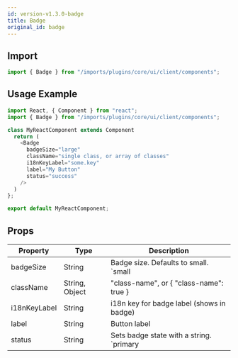 ```yaml
---
id: version-v1.3.0-badge
title: Badge
original_id: badge
---
```

    
## Import

```javascript
import { Badge } from "/imports/plugins/core/ui/client/components";
```

## Usage Example

```javascript
import React, { Component } from "react";
import { Badge } from "/imports/plugins/core/ui/client/components";

class MyReactComponent extends Component
  return (
    <Badge
      badgeSize="large"
      className="single class, or array of classes"
      i18nKeyLabel="some.key"
      label="My Button"
      status="success"    
    />
  )
};

export default MyReactComponent;
```

## Props

Property             | Type                      | Description
-------------------- | ------------------------- | ---------------------------
badgeSize            | String                    | Badge size. Defaults to small. `small | large`
className            | String, Object            | "class-name", or { "class-name": true }
i18nKeyLabel         | String                    | i18n key for badge label (shows in badge)
label                | String                    | Button label
status               | String                    | Sets badge state with a string. `primary | success | info | warning | danger | link | cta | default`
